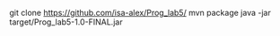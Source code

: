 git clone https://github.com/isa-alex/Prog_lab5/ 
mvn package
java -jar target/Prog_lab5-1.0-FINAL.jar
